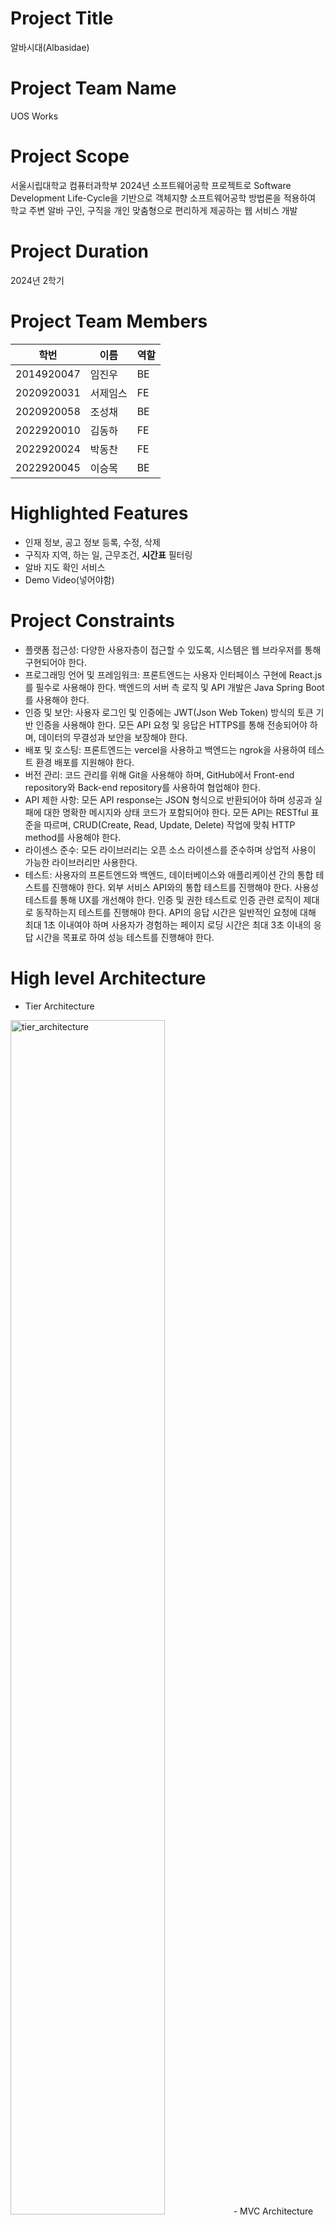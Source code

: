 # Project Title
알바시대(Albasidae)

# Project Team Name
UOS Works

# Project Scope
서울시립대학교 컴퓨터과학부 2024년 소프트웨어공학 프로젝트로 Software Development Life-Cycle을 기반으로 객체지향 소프트웨어공학 방법론을 적용하여 학교 주변 알바 구인, 구직을 개인 맞춤형으로 편리하게 제공하는 웹 서비스 개발

# Project Duration
2024년 2학기

# Project Team Members
| 학번        | 이름   | 역할         |
| ----------- | ------ | ------------ |
| 2014920047  | 임진우  |    BE        |
| 2020920031  | 서제임스  |    FE        |
| 2020920058  | 조성채  |     BE       |
| 2022920010  | 김동하  |     FE       |
| 2022920024  | 박동찬  |     FE       |
| 2022920045  | 이승목  |     BE       |

# Highlighted Features
- 인재 정보, 공고 정보 등록, 수정, 삭제
- 구직자 지역, 하는 일, 근무조건, **시간표** 필터링
- 알바 지도 확인 서비스
- Demo Video(넣어야함)

# Project Constraints
- 플랫폼 접근성: 다양한 사용자층이 접근할 수 있도록, 시스템은 웹 브라우저를 통해 구현되어야 한다.
- 프로그래밍 언어 및 프레임워크: 프론트엔드는 사용자 인터페이스 구현에 React.js를 필수로 사용해야 한다. 백엔드의 서버 측 로직 및 API 개발은 Java Spring Boot를 사용해야 한다.
- 인증 및 보안: 사용자 로그인 및 인증에는 JWT(Json Web Token) 방식의 토큰 기반 인증을 사용해야 한다. 모든 API 요청 및 응답은 HTTPS를 통해 전송되어야 하며, 데이터의 무결성과 보안을 보장해야 한다.
- 배포 및 호스팅: 프론트엔드는 vercel을 사용하고 백엔드는 ngrok을 사용하여 테스트 환경 배포를 지원해야 한다.
- 버전 관리: 코드 관리를 위해 Git을 사용해야 하며, GitHub에서 Front-end repository와 Back-end repository를 사용하여 협업해야 한다.
- API 제한 사항: 모든 API response는 JSON 형식으로 반환되어야 하며 성공과 실패에 대한 명확한 메시지와 상태 코드가 포함되어야 한다. 모든 API는 RESTful 표준을 따르며, CRUD(Create, Read, Update, Delete) 작업에 맞춰 HTTP method를 사용해야 한다.
- 라이센스 준수: 모든 라이브러리는 오픈 소스 라이센스를 준수하며 상업적 사용이 가능한 라이브러리만 사용한다.
- 테스트: 사용자의 프론트엔드와 백엔드, 데이터베이스와 애플리케이션 간의 통합 테스트를 진행해야 한다. 외부 서비스 API와의 통합 테스트를 진행해야 한다. 사용성 테스트를 통해 UX를 개선해야 한다. 인증 및 권한 테스트로 인증 관련 로직이 제대로 동작하는지 테스트를 진행해야 한다. API의 응답 시간은 일반적인 요청에 대해 최대 1초 이내여야 하며 사용자가 경험하는 페이지 로딩 시간은 최대 3초 이내의 응답 시간을 목표로 하여 성능 테스트를 진행해야 한다.

# High level Architecture
- Tier Architecture
<img width="70%" alt="tier_architecture" src="https://github.com/user-attachments/assets/37cc9cc2-ea70-43d0-a8cd-4a76bcbd2128">
- MVC Architecture
<img width="70%" alt="mvc_architecture" src="https://github.com/user-attachments/assets/d855341f-ac50-4189-bcad-0a2278897950">

# Technology stacks
### ✔️Front-end
<img src="https://img.shields.io/badge/React-61DAFB?style=for-the-badge&logo=React&logoColor=black"><img src="https://img.shields.io/badge/JavaScript-F7DF1E?style=for-the-badge&logo=JavaScript&logoColor=black"><img src="https://img.shields.io/badge/Styled Components-DB7093?style=for-the-badge&logo=styled-components&logoColor=white">

### ✔️Back-end
<img src="https://img.shields.io/badge/Spring-6DB33F?style=for-the-badge&logo=Spring&logoColor=green"><img src="https://img.shields.io/badge/Spring Boot-6DB33F?style=for-the-badge&logo=Spring Boot&logoColor=yellow"><img src="https://img.shields.io/badge/MySQL-4479A1?style=for-the-badge&logo=MySQL&logoColor=white">

### ✔️Deployment
<img src="https://img.shields.io/badge/Docker-2496ED?style=for-the-badge&logo=Docker&logoColor=white"><img src="https://img.shields.io/badge/GitHub Actions-2088FF?style=for-the-badge&logo=GitHub-Actions&logoColor=white"><img src="https://img.shields.io/badge/Ngrok-1F1E25?style=for-the-badge&logo=Ngrok&logoColor=white"><img src="https://img.shields.io/badge/Vercel-000000?style=for-the-badge&logo=Vercel&logoColor=white">

### ✔️Collaboration Tools
<img src="https://img.shields.io/badge/GitHub-181717?style=for-the-badge&logo=GitHub&logoColor=white"><img src="https://img.shields.io/badge/Notion-000000?style=for-the-badge&logo=Notion&logoColor=white">

# Installation guideline
## FE
- node.js 설치
```
# 의존성 설치
npm install

# 실행
npm start
```
- Vercel Deployment
  - https://albasidae-fe.vercel.app/

## BE

## Docker
- https://github.com/AlbaSidaeUOS/AlbaSidae/blob/main/docker_guide.md  

# Project Delieverables
- 요구사항 분석 명세서 final version
  - https://github.com/AlbaSidaeUOS/AlbaSidae/blob/main/artifacts/Requirements-Albasidae-v02.docx
- Architecture 및 Design Documents: 
  - Software Architecture
    - https://github.com/AlbaSidaeUOS/AlbaSidae/blob/main/artifacts/High-level%20Architecture%20UML%20Diagrams%20Document_%EC%95%8C%EB%B0%94%EC%8B%9C%EB%8C%80.pptx
  - Software Design: 
  - UI Design
    - https://github.com/AlbaSidaeUOS/AlbaSidae/blob/main/artifacts/UI%20Design%20Document_%EC%95%8C%EB%B0%94%EC%8B%9C%EB%8C%80.pptx
- Coding Standard
  - https://github.com/AlbaSidaeUOS/AlbaSidae/blob/main/artifacts/Coding%20Standard%2C%20Repository%20Management%20and%20Review%20Process_%EC%95%8C%EB%B0%94%EC%8B%9C%EB%8C%80.docx
- Code:
- Test cases & results

# Repository Structure


